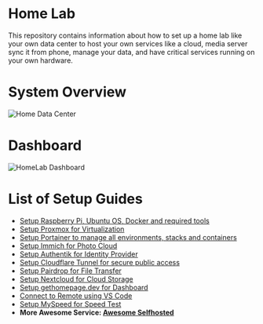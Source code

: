 # Home Lab
This repository contains information about how to set up a home lab like your own data center to host your own services like a cloud, media server sync it from phone, manage your data, and have critical services running on your own hardware.

# System Overview

![Home Data Center](static/system_overview.PNG)

# Dashboard
![HomeLab Dashboard](static/dashboard-basic.PNG)

# List of Setup Guides

- [Setup Raspberry Pi, Ubuntu OS, Docker and required tools](setup-raspberrypi-ubuntu.md)
- [Setup Proxmox for Virtualization](setup-proxmox.md)
- [Setup Portainer to manage all environments, stacks and containers](setup-portainer.md)
- [Setup Immich for Photo Cloud](setup-immich.md)
- [Setup Authentik for Identity Provider](setup-authentik.md)
- [Setup Cloudflare Tunnel for secure public access](setup-cloudflare-tunnel.md)
- [Setup Pairdrop for File Transfer](setup-pairdrop.md)
- [Setup Nextcloud for Cloud Storage](setup-nextcloud.md)
- [Setup gethomepage.dev for Dashboard](setup-homepage-dashboard.md)
- [Connect to Remote using VS Code](connect-remote-using-vscode.md)
- [Setup MySpeed for Speed Test](setup-myspeed.md)
- **More Awesome Service: [Awesome Selfhosted](setup-awesome-homelabservice.md)**